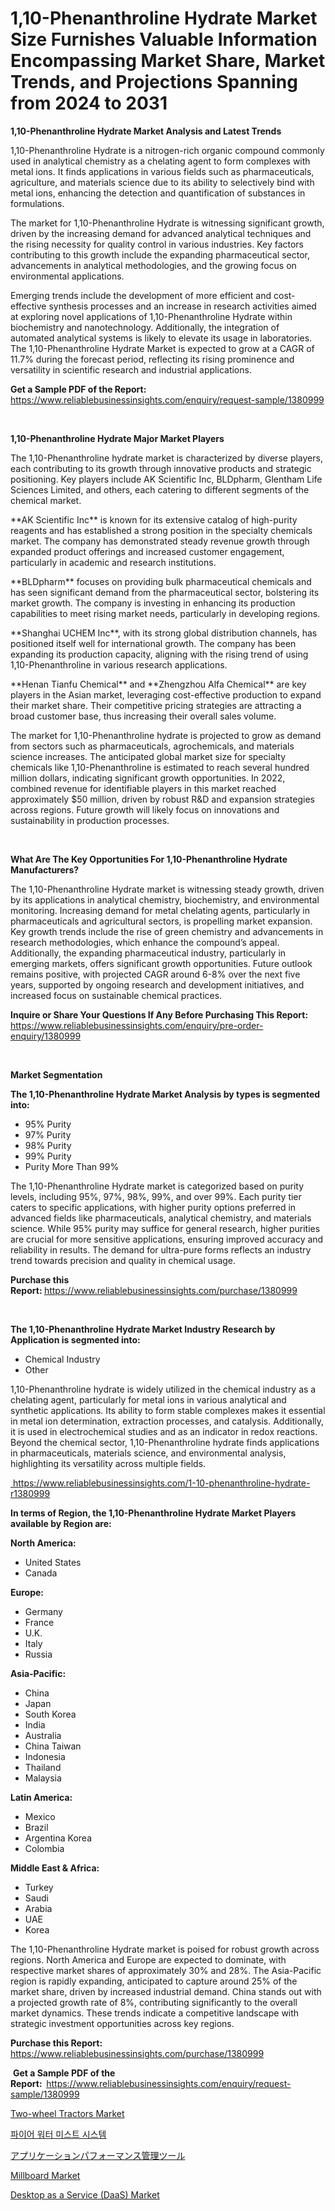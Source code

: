 <p><h1>1,10-Phenanthroline Hydrate Market Size Furnishes Valuable Information Encompassing Market Share, Market Trends, and Projections Spanning from 2024 to 2031</h1></p><p><strong>1,10-Phenanthroline Hydrate Market Analysis and Latest Trends</strong></p>
<p><p>1,10-Phenanthroline Hydrate is a nitrogen-rich organic compound commonly used in analytical chemistry as a chelating agent to form complexes with metal ions. It finds applications in various fields such as pharmaceuticals, agriculture, and materials science due to its ability to selectively bind with metal ions, enhancing the detection and quantification of substances in formulations.</p><p>The market for 1,10-Phenanthroline Hydrate is witnessing significant growth, driven by the increasing demand for advanced analytical techniques and the rising necessity for quality control in various industries. Key factors contributing to this growth include the expanding pharmaceutical sector, advancements in analytical methodologies, and the growing focus on environmental applications. </p><p>Emerging trends include the development of more efficient and cost-effective synthesis processes and an increase in research activities aimed at exploring novel applications of 1,10-Phenanthroline Hydrate within biochemistry and nanotechnology. Additionally, the integration of automated analytical systems is likely to elevate its usage in laboratories. The 1,10-Phenanthroline Hydrate Market is expected to grow at a CAGR of 11.7% during the forecast period, reflecting its rising prominence and versatility in scientific research and industrial applications.</p></p>
<p><strong>Get a Sample PDF of the Report:&nbsp;</strong> <a href="https://www.reliablebusinessinsights.com/enquiry/request-sample/1380999">https://www.reliablebusinessinsights.com/enquiry/request-sample/1380999</a></p>
<p>&nbsp;</p>
<p><strong>1,10-Phenanthroline Hydrate Major Market Players</strong></p>
<p><p>The 1,10-Phenanthroline hydrate market is characterized by diverse players, each contributing to its growth through innovative products and strategic positioning. Key players include AK Scientific Inc, BLDpharm, Glentham Life Sciences Limited, and others, each catering to different segments of the chemical market. </p><p>**AK Scientific Inc** is known for its extensive catalog of high-purity reagents and has established a strong position in the specialty chemicals market. The company has demonstrated steady revenue growth through expanded product offerings and increased customer engagement, particularly in academic and research institutions.</p><p>**BLDpharm** focuses on providing bulk pharmaceutical chemicals and has seen significant demand from the pharmaceutical sector, bolstering its market growth. The company is investing in enhancing its production capabilities to meet rising market needs, particularly in developing regions.</p><p>**Shanghai UCHEM Inc**, with its strong global distribution channels, has positioned itself well for international growth. The company has been expanding its production capacity, aligning with the rising trend of using 1,10-Phenanthroline in various research applications.</p><p>**Henan Tianfu Chemical** and **Zhengzhou Alfa Chemical** are key players in the Asian market, leveraging cost-effective production to expand their market share. Their competitive pricing strategies are attracting a broad customer base, thus increasing their overall sales volume.</p><p>The market for 1,10-Phenanthroline hydrate is projected to grow as demand from sectors such as pharmaceuticals, agrochemicals, and materials science increases. The anticipated global market size for specialty chemicals like 1,10-Phenanthroline is estimated to reach several hundred million dollars, indicating significant growth opportunities. In 2022, combined revenue for identifiable players in this market reached approximately $50 million, driven by robust R&D and expansion strategies across regions. Future growth will likely focus on innovations and sustainability in production processes.</p></p>
<p>&nbsp;</p>
<p><strong>What Are The Key Opportunities For 1,10-Phenanthroline Hydrate Manufacturers?</strong></p>
<p><p>The 1,10-Phenanthroline Hydrate market is witnessing steady growth, driven by its applications in analytical chemistry, biochemistry, and environmental monitoring. Increasing demand for metal chelating agents, particularly in pharmaceuticals and agricultural sectors, is propelling market expansion. Key growth trends include the rise of green chemistry and advancements in research methodologies, which enhance the compound’s appeal. Additionally, the expanding pharmaceutical industry, particularly in emerging markets, offers significant growth opportunities. Future outlook remains positive, with projected CAGR around 6-8% over the next five years, supported by ongoing research and development initiatives, and increased focus on sustainable chemical practices.</p></p>
<p><strong>Inquire or Share Your Questions If Any Before Purchasing This Report:</strong> <a href="https://www.reliablebusinessinsights.com/enquiry/pre-order-enquiry/1380999">https://www.reliablebusinessinsights.com/enquiry/pre-order-enquiry/1380999</a></p>
<p>&nbsp;</p>
<p><strong>Market Segmentation</strong></p>
<p><strong>The 1,10-Phenanthroline Hydrate Market Analysis by types is segmented into:</strong></p>
<p><ul><li>95% Purity</li><li>97% Purity</li><li>98% Purity</li><li>99% Purity</li><li>Purity More Than 99%</li></ul></p>
<p><p>The 1,10-Phenanthroline Hydrate market is categorized based on purity levels, including 95%, 97%, 98%, 99%, and over 99%. Each purity tier caters to specific applications, with higher purity options preferred in advanced fields like pharmaceuticals, analytical chemistry, and materials science. While 95% purity may suffice for general research, higher purities are crucial for more sensitive applications, ensuring improved accuracy and reliability in results. The demand for ultra-pure forms reflects an industry trend towards precision and quality in chemical usage.</p></p>
<p><strong>Purchase this Report:&nbsp;</strong><a href="https://www.reliablebusinessinsights.com/purchase/1380999">https://www.reliablebusinessinsights.com/purchase/1380999</a></p>
<p>&nbsp;</p>
<p><strong>The 1,10-Phenanthroline Hydrate Market Industry Research by Application is segmented into:</strong></p>
<p><ul><li>Chemical Industry</li><li>Other</li></ul></p>
<p><p>1,10-Phenanthroline hydrate is widely utilized in the chemical industry as a chelating agent, particularly for metal ions in various analytical and synthetic applications. Its ability to form stable complexes makes it essential in metal ion determination, extraction processes, and catalysis. Additionally, it is used in electrochemical studies and as an indicator in redox reactions. Beyond the chemical sector, 1,10-Phenanthroline hydrate finds applications in pharmaceuticals, materials science, and environmental analysis, highlighting its versatility across multiple fields.</p></p>
<p><a href="https://www.reliablebusinessinsights.com/1-10-phenanthroline-hydrate-r1380999">&nbsp;https://www.reliablebusinessinsights.com/1-10-phenanthroline-hydrate-r1380999</a></p>
<p><strong>In terms of Region, the 1,10-Phenanthroline Hydrate Market Players available by Region are:</strong></p>
<p>
    <p> <strong> North America: </strong>
        <ul>
            <li>United States</li>
            <li>Canada</li>
        </ul>
        </p> 
    <p> <strong> Europe: </strong>
        <ul>
            <li>Germany</li>
            <li>France</li>
            <li>U.K.</li>
            <li>Italy</li>
            <li>Russia</li>
        </ul>
        </p> 
    <p> <strong> Asia-Pacific: </strong>
        <ul>
            <li>China</li>
            <li>Japan</li>
            <li>South Korea</li>
            <li>India</li>
            <li>Australia</li>
            <li>China Taiwan</li>
            <li>Indonesia</li>
            <li>Thailand</li>
            <li>Malaysia</li>
        </ul>
        </p> 
    <p> <strong> Latin America: </strong>
        <ul>
            <li>Mexico</li>
            <li>Brazil</li>
            <li>Argentina Korea</li>
            <li>Colombia</li>
        </ul>
        </p> 
    <p> <strong> Middle East & Africa: </strong>
        <ul>
            <li>Turkey</li>
            <li>Saudi</li>
            <li>Arabia</li>
            <li>UAE</li>
            <li>Korea</li>
        </ul>
    </p>
    </p>
<p><p>The 1,10-Phenanthroline Hydrate market is poised for robust growth across regions. North America and Europe are expected to dominate, with respective market shares of approximately 30% and 28%. The Asia-Pacific region is rapidly expanding, anticipated to capture around 25% of the market share, driven by increased industrial demand. China stands out with a projected growth rate of 8%, contributing significantly to the overall market dynamics. These trends indicate a competitive landscape with strategic investment opportunities across key regions.</p></p>
<p><strong>Purchase this Report: </strong><a href="https://www.reliablebusinessinsights.com/purchase/1380999">https://www.reliablebusinessinsights.com/purchase/1380999</a></p>
<p>&nbsp;<strong>Get a Sample PDF of the Report:&nbsp;&nbsp;</strong><a href="https://www.reliablebusinessinsights.com/enquiry/request-sample/1380999">https://www.reliablebusinessinsights.com/enquiry/request-sample/1380999</a></p>
<p><strong></strong></p>
<p><p><a href="https://github.com/MonroeBullock54/Market-Research-Report-List-1/blob/main/two-wheel-tractors-market.md">Two-wheel Tractors Market</a></p><p><a href="https://medium.com/@patuntehjs/fire-water-mist-system-market-%EC%9D%98-%EA%B8%80%EB%A1%9C%EB%B2%8C-%EC%8B%9C%EC%9E%A5-%EA%B0%9C%EC%9A%94%EB%8A%94-%EC%A0%84-%EC%84%B8%EA%B3%84-%EB%B0%8F-%EC%A3%BC%EC%9A%94-%EC%8B%9C%EC%9E%A5%EC%9D%98-%EC%82%B0%EC%97%85%EC%97%90-%EC%98%81%ED%96%A5%EC%9D%84-%EB%AF%B8%EC%B9%98%EB%8A%94-%EC%A3%BC%EC%9A%94-%ED%8A%B8%EB%A0%8C%EB%93%9C%EC%97%90-%EB%8C%80%ED%95%9C-%EB%8F%85%ED%8A%B9%ED%95%9C-%EA%B4%80%EC%A0%90%EC%9D%84-%EC%A0%9C%EA%B3%B5%ED%95%A9%EB%8B%88%EB%8B%A4-87658fe81003">파이어 워터 미스트 시스템</a></p><p><a href="https://medium.com/@trudymohr81/application-performance-management-tools-market-%E3%81%AF-%E3%82%B3%E3%82%B9%E3%83%88%E7%AE%A1%E7%90%86%E3%81%A8%E5%8A%B9%E7%8E%87%E5%90%91%E4%B8%8A%E3%82%92%E5%84%AA%E5%85%88%E3%81%97%E3%81%BE%E3%81%99-be3bcc774beb">アプリケーションパフォーマンス管理ツール</a></p><p><a href="https://issuu.com/reportprime-2/docs/millboard-market-size-2030.pptx_d7111334920eef">Millboard Market</a></p><p><a href="https://github.com/MegiBogdani1953/Market-Research-Report-List-1/blob/main/desktop-as-a-service-daas-market.md">Desktop as a Service (DaaS) Market</a></p></p>